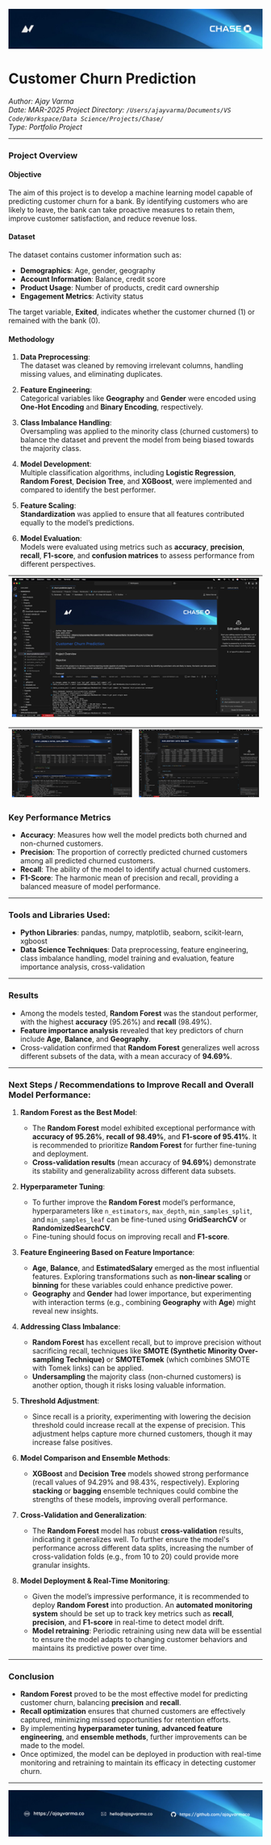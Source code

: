 ![Data Loading](./Data/images/chase-top-banner3.png)


# Customer Churn Prediction

*Author: Ajay Varma*  
*Date: MAR-2025*
*Project Directory: `/Users/ajayvarma/Documents/VS Code/Workspace/Data Science/Projects/Chase/`*  
*Type: Portfolio Project*

---

### Project Overview

#### Objective
The aim of this project is to develop a machine learning model capable of predicting customer churn for a bank. By identifying customers who are likely to leave, the bank can take proactive measures to retain them, improve customer satisfaction, and reduce revenue loss.

#### Dataset
The dataset contains customer information such as:
- **Demographics**: Age, gender, geography
- **Account Information**: Balance, credit score
- **Product Usage**: Number of products, credit card ownership
- **Engagement Metrics**: Activity status

The target variable, **Exited**, indicates whether the customer churned (1) or remained with the bank (0).

#### Methodology

1. **Data Preprocessing**:  
   The dataset was cleaned by removing irrelevant columns, handling missing values, and eliminating duplicates. 

2. **Feature Engineering**:  
   Categorical variables like **Geography** and **Gender** were encoded using **One-Hot Encoding** and **Binary Encoding**, respectively.

3. **Class Imbalance Handling**:  
   Oversampling was applied to the minority class (churned customers) to balance the dataset and prevent the model from being biased towards the majority class.

4. **Model Development**:  
   Multiple classification algorithms, including **Logistic Regression**, **Random Forest**, **Decision Tree**, and **XGBoost**, were implemented and compared to identify the best performer.

5. **Feature Scaling**:  
   **Standardization** was applied to ensure that all features contributed equally to the model’s predictions.

6. **Model Evaluation**:  
   Models were evaluated using metrics such as **accuracy**, **precision**, **recall**, **F1-score**, and **confusion matrices** to assess performance from different perspectives.



| ![Image 1](https://github.com/ajayvarmaco/chase/blob/main/Data/images/chase-vs-code-1.png) |
|------------------------------------------------------------------------------------------------|

| ![Image 2](https://github.com/ajayvarmaco/chase/blob/main/Data/images/chase-vs-code-2.png) | ![Image 3](https://github.com/ajayvarmaco/chase/blob/main/Data/images/chase-vs-code-3.png) |
|------------------------------------------------------------------------------------------------|------------------------------------------------------------------------------------------------|

### Key Performance Metrics

- **Accuracy**: Measures how well the model predicts both churned and non-churned customers.
- **Precision**: The proportion of correctly predicted churned customers among all predicted churned customers.
- **Recall**: The ability of the model to identify actual churned customers.
- **F1-Score**: The harmonic mean of precision and recall, providing a balanced measure of model performance.

---

### Tools and Libraries Used:
- **Python Libraries**: pandas, numpy, matplotlib, seaborn, scikit-learn, xgboost
- **Data Science Techniques**: Data preprocessing, feature engineering, class imbalance handling, model training and evaluation, feature importance analysis, cross-validation


---

### Results

- Among the models tested, **Random Forest** was the standout performer, with the highest **accuracy** (95.26%) and **recall** (98.49%).
- **Feature importance analysis** revealed that key predictors of churn include **Age**, **Balance**, and **Geography**.
- Cross-validation confirmed that **Random Forest** generalizes well across different subsets of the data, with a mean accuracy of **94.69%**.

---

### Next Steps / Recommendations to Improve Recall and Overall Model Performance:

1. **Random Forest as the Best Model**:
   - The **Random Forest** model exhibited exceptional performance with **accuracy of 95.26%**, **recall of 98.49%**, and **F1-score of 95.41%**. It is recommended to prioritize **Random Forest** for further fine-tuning and deployment.
   - **Cross-validation results** (mean accuracy of **94.69%**) demonstrate its stability and generalizability across different data subsets.

2. **Hyperparameter Tuning**:
   - To further improve the **Random Forest** model’s performance, hyperparameters like `n_estimators`, `max_depth`, `min_samples_split`, and `min_samples_leaf` can be fine-tuned using **GridSearchCV** or **RandomizedSearchCV**.
   - Fine-tuning should focus on improving recall and **F1-score**.

3. **Feature Engineering Based on Feature Importance**:
   - **Age**, **Balance**, and **EstimatedSalary** emerged as the most influential features. Exploring transformations such as **non-linear scaling** or **binning** for these variables could enhance predictive power.
   - **Geography** and **Gender** had lower importance, but experimenting with interaction terms (e.g., combining **Geography** with **Age**) might reveal new insights.

4. **Addressing Class Imbalance**:
   - **Random Forest** has excellent recall, but to improve precision without sacrificing recall, techniques like **SMOTE (Synthetic Minority Over-sampling Technique)** or **SMOTETomek** (which combines SMOTE with Tomek links) can be applied.
   - **Undersampling** the majority class (non-churned customers) is another option, though it risks losing valuable information.

5. **Threshold Adjustment**:
   - Since recall is a priority, experimenting with lowering the decision threshold could increase recall at the expense of precision. This adjustment helps capture more churned customers, though it may increase false positives.

6. **Model Comparison and Ensemble Methods**:
   - **XGBoost** and **Decision Tree** models showed strong performance (recall values of 94.29% and 98.43%, respectively). Exploring **stacking** or **bagging** ensemble techniques could combine the strengths of these models, improving overall performance.

7. **Cross-Validation and Generalization**:
   - The **Random Forest** model has robust **cross-validation** results, indicating it generalizes well. To further ensure the model's performance across different data splits, increasing the number of cross-validation folds (e.g., from 10 to 20) could provide more granular insights.

8. **Model Deployment & Real-Time Monitoring**:
   - Given the model’s impressive performance, it is recommended to deploy **Random Forest** into production. An **automated monitoring system** should be set up to track key metrics such as **recall**, **precision**, and **F1-score** in real-time to detect model drift.
   - **Model retraining**: Periodic retraining using new data will be essential to ensure the model adapts to changing customer behaviors and maintains its predictive power over time.

---

### Conclusion

- **Random Forest** proved to be the most effective model for predicting customer churn, balancing **precision** and **recall**.
- **Recall optimization** ensures that churned customers are effectively captured, minimizing missed opportunities for retention efforts.
- By implementing **hyperparameter tuning**, **advanced feature engineering**, and **ensemble methods**, further improvements can be made to the model.
- Once optimized, the model can be deployed in production with real-time monitoring and retraining to maintain its efficacy in detecting customer churn.

---

![Data Loading](./Data/images/chase-bottom-banner.png)
